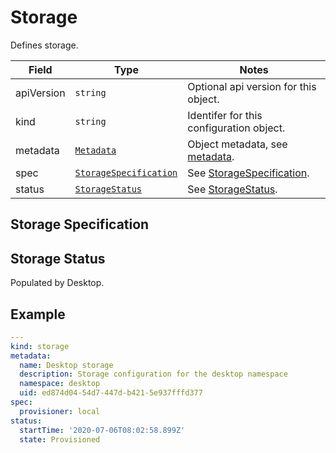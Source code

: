# Storage

Defines storage.

| Field      | Type                                              | Notes |
| ---------- | ------------------------------------------------- | -------- |
| apiVersion | `string`                                          | Optional api version for this object. |
| kind       | `string`                                          | Identifer for this configuration object. |
| metadata   | [`Metadata`](../metadata)                         | Object metadata, see [metadata](../metadata). |
| spec       | [`StorageSpecification`](./#storagespecification) | See [StorageSpecification](./#storagespecification).|
| status     | [`StorageStatus`](./#storagestatus)               | See [StorageStatus](./#storagestatus).|

## Storage Specification

## Storage Status <Badge text="READONLY" vertical="middle" type="error" />

Populated by Desktop.

## Example

```yaml
---
kind: storage
metadata:
  name: Desktop storage
  description: Storage configuration for the desktop namespace
  namespace: desktop
  uid: ed874d04-54d7-447d-b421-5e937fffd377
spec:
  provisioner: local
status:
  startTime: '2020-07-06T08:02:58.899Z'
  state: Provisioned
```
